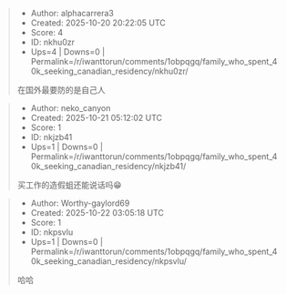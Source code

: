 > - Author: alphacarrera3
> - Created: 2025-10-20 20:22:05 UTC
> - Score: 4
> - ID: nkhu0zr
> - Ups=4 | Downs=0 | Permalink=/r/iwanttorun/comments/1obpqgq/family_who_spent_40k_seeking_canadian_residency/nkhu0zr/
>
> 在国外最要防的是自己人

> - Author: neko_canyon
> - Created: 2025-10-21 05:12:02 UTC
> - Score: 1
> - ID: nkjzb41
> - Ups=1 | Downs=0 | Permalink=/r/iwanttorun/comments/1obpqgq/family_who_spent_40k_seeking_canadian_residency/nkjzb41/
>
> 买工作的造假蛆还能说话吗😁

> - Author: Worthy-gaylord69
> - Created: 2025-10-22 03:05:18 UTC
> - Score: 1
> - ID: nkpsvlu
> - Ups=1 | Downs=0 | Permalink=/r/iwanttorun/comments/1obpqgq/family_who_spent_40k_seeking_canadian_residency/nkpsvlu/
>
> 哈哈
